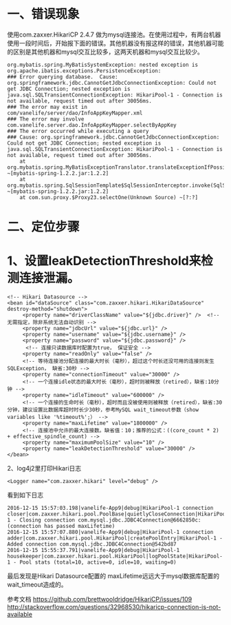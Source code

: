 # 一、错误现象 #
使用com.zaxxer.HikariCP 2.4.7 做为mysql连接池。在使用过程中，有两台机器使用一段时间后，开始报下面的错误。其他机器没有报这样的错误，其他机器可能的区别是其他机器和mysql交互比较多，这两天机器和mysql交互比较少。

    org.mybatis.spring.MyBatisSystemException: nested exception is org.apache.ibatis.exceptions.PersistenceException: 
    ### Error querying database.  Cause: org.springframework.jdbc.CannotGetJdbcConnectionException: Could not get JDBC Connection; nested exception is java.sql.SQLTransientConnectionException: HikariPool-1 - Connection is not available, request timed out after 30056ms.
    ### The error may exist in com/vanelife/server/dao/InfoAppKeyMapper.xml
    ### The error may involve com.vanelife.server.dao.InfoAppKeyMapper.selectByAppKey
    ### The error occurred while executing a query
    ### Cause: org.springframework.jdbc.CannotGetJdbcConnectionException: Could not get JDBC Connection; nested exception is java.sql.SQLTransientConnectionException: HikariPool-1 - Connection is not available, request timed out after 30056ms.
    	at org.mybatis.spring.MyBatisExceptionTranslator.translateExceptionIfPossible(MyBatisExceptionTranslator.java:75) ~[mybatis-spring-1.2.2.jar:1.2.2]
    	at org.mybatis.spring.SqlSessionTemplate$SqlSessionInterceptor.invoke(SqlSessionTemplate.java:371) ~[mybatis-spring-1.2.2.jar:1.2.2]
    	at com.sun.proxy.$Proxy23.selectOne(Unknown Source) ~[?:?]

# 二、定位步骤 #
# 1、设置leakDetectionThreshold来检测连接泄漏。 #

	<!-- Hikari Datasource -->  
	<bean id="dataSource" class="com.zaxxer.hikari.HikariDataSource"  destroy-method="shutdown">  
		 <property name="driverClassName" value="${jdbc.driver}" />  <!-- 无需指定，除非系统无法自动识别 -->  
		 <property name="jdbcUrl" value="${jdbc.url}" />  
		 <property name="username" value="${jdbc.username}" />  
		 <property name="password" value="${jdbc.password}" />  
		  <!-- 连接只读数据库时配置为true， 保证安全 -->  
		 <property name="readOnly" value="false" />  
		 <!-- 等待连接池分配连接的最大时长（毫秒），超过这个时长还没可用的连接则发生SQLException， 缺省:30秒 -->  
		 <property name="connectionTimeout" value="30000" />  
		 <!-- 一个连接idle状态的最大时长（毫秒），超时则被释放（retired），缺省:10分钟 -->  
		 <property name="idleTimeout" value="600000" />  
		 <!-- 一个连接的生命时长（毫秒），超时而且没被使用则被释放（retired），缺省:30分钟，建议设置比数据库超时时长少30秒，参考MySQL wait_timeout参数（show variables like '%timeout%';） -->  
		 <property name="maxLifetime" value="1800000" />  
		 <!-- 连接池中允许的最大连接数。缺省值：10；推荐的公式：((core_count * 2) + effective_spindle_count) -->  
		 <property name="maximumPoolSize" value="10" />  
		 <property name="leakDetectionThreshold" value="30000" />  
	</bean>

2、log4j2里打印Hikari日志

    <Logger name="com.zaxxer.hikari" level="debug" />

看到如下日志

    2016-12-15 15:57:03.198|vanelife-App9|debug|HikariPool-1 connection closer|com.zaxxer.hikari.pool.PoolBase|quietlyCloseConnection|HikariPool-1 - Closing connection com.mysql.jdbc.JDBC4Connection@6662850c: (connection has passed maxLifetime)
    2016-12-15 15:57:07.880|vanelife-App9|debug|HikariPool-1 connection adder|com.zaxxer.hikari.pool.HikariPool|createPoolEntry|HikariPool-1 - Added connection com.mysql.jdbc.JDBC4Connection@542bd87
    2016-12-15 15:55:37.791|vanelife-App9|debug|HikariPool-1 housekeeper|com.zaxxer.hikari.pool.HikariPool|logPoolState|HikariPool-1 - Pool stats (total=10, active=0, idle=10, waiting=0)

最后发现是Hikari Datasource配置的 maxLifetime远远大于mysql数据库配置的wait_timeout造成的。<!-- 一个连接的生命时长（毫秒），超时而且没被使用则被释放（retired），缺省:30分钟，建议设置比数据库超时时长少30秒，参考MySQL wait_timeout参数（show variables like '%timeout%';） --> 
<property name="maxLifetime" value="1800000" />

参考文档
https://github.com/brettwooldridge/HikariCP/issues/109
http://stackoverflow.com/questions/32968530/hikaricp-connection-is-not-available